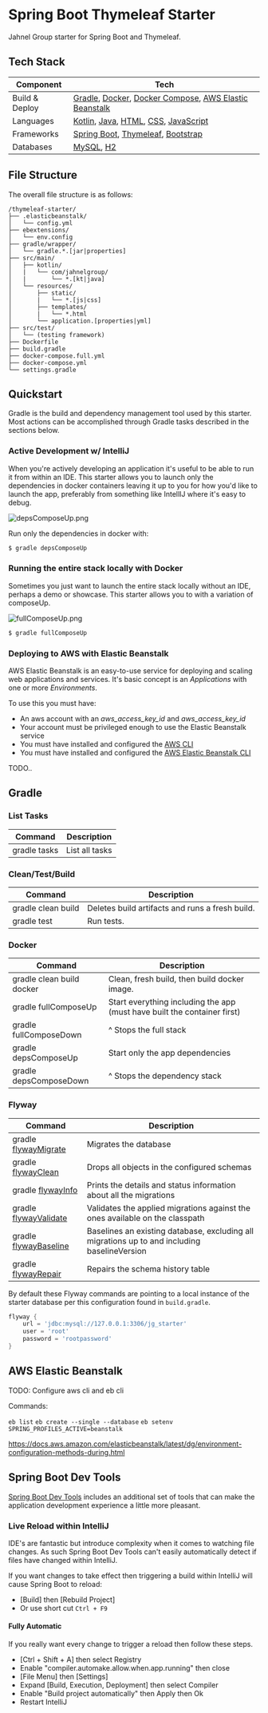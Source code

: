 # Spring Boot Thymeleaf Starter

Jahnel Group starter for Spring Boot and Thymeleaf.  

## Tech Stack

| Component | Tech |
| --- | --- |
| Build & Deploy | [Gradle](https://gradle.org/), [Docker](https://www.docker.com/), [Docker Compose](https://docs.docker.com/compose/), [AWS Elastic Beanstalk](https://aws.amazon.com/elasticbeanstalk/) |
| Languages | [Kotlin](https://kotlinlang.org/), [Java](https://www.java.com/), [HTML](https://www.w3schools.com/html/), [CSS](https://www.w3schools.com/css/), [JavaScript](https://www.javascript.com/) |
| Frameworks | [Spring Boot](http://spring.io/projects/spring-boot), [Thymeleaf](https://www.thymeleaf.org/), [Bootstrap](https://getbootstrap.com/) |
| Databases | [MySQL](https://www.mysql.com/), [H2](http://www.h2database.com/) |

## File Structure 

The overall file structure is as follows:

```text
/thymeleaf-starter/
├── .elasticbeanstalk/
│   └── config.yml
├── ebextensions/
│   └── env.config
├── gradle/wrapper/
│   └── gradle.*.[jar|properties]
├── src/main/
│   ├── kotlin/
│   |   └── com/jahnelgroup/
│   |       └── *.[kt|java]
│   └── resources/
│       ├── static/
│       |   └── *.[js|css]
│       ├── templates/
│       |   └── *.html
│       └── application.[properties|yml]
├── src/test/
│   └── (testing framework)
├── Dockerfile
├── build.gradle
├── docker-compose.full.yml
├── docker-compose.yml
└── settings.gradle
```

## Quickstart

Gradle is the build and dependency management tool used by this starter. Most actions can be accomplished through Gradle tasks described in the sections below.

### Active Development w/ IntelliJ

When you're actively developing an application it's useful to be able to run it from within an IDE. This starter allows you to launch only the dependencies in docker containers leaving it up to you for how you'd like to launch the app, preferably from something like IntellIJ where it's easy to debug. 

![depsComposeUp.png](images/depsComposeUp.png)

Run only the dependencies in docker with:

```bash
$ gradle depsComposeUp
```

### Running the entire stack locally with Docker

Sometimes you just want to launch the entire stack locally without an IDE, perhaps a demo or showcase. This starter allows you to with a variation of composeUp.

![fullComposeUp.png](images/fullComposeUp.png)

```bash
$ gradle fullComposeUp
```

### Deploying to AWS with Elastic Beanstalk

AWS Elastic Beanstalk is an easy-to-use service for deploying and scaling web applications and services. It's basic concept is an *Applications* with one or more *Environments*. 

To use this you must have:

* An aws account with an *aws_access_key_id* and *aws_access_key_id*
* Your account must be privileged enough to use the Elastic Beanstalk service
* You must have installed and configured the [AWS CLI](https://docs.aws.amazon.com/cli/latest/userguide/cli-chap-install.html)
* You must have installed and configured the [AWS Elastic Beanstalk CLI](https://docs.aws.amazon.com/elasticbeanstalk/latest/dg/eb-cli3.html) 

TODO..

## Gradle 

### List Tasks

| Command | Description |
| --- | --- |
| gradle tasks | List all tasks |

### Clean/Test/Build

| Command | Description |
| --- | --- |
| gradle clean build | Deletes build artifacts and runs a fresh build. |
| gradle test  | Run tests. |

### Docker

| Command | Description |
| --- | --- |
| gradle clean build docker | Clean, fresh build, then build docker image. |
| gradle fullComposeUp | Start everything including the app (must have built the container first) |
| gradle fullComposeDown | ^ Stops the full stack |
| gradle depsComposeUp | Start only the app dependencies |
| gradle depsComposeDown | ^ Stops the dependency stack |

### Flyway

| Command | Description |
| --- | --- |
| gradle [flywayMigrate](https://flywaydb.org/documentation/gradle/migrate) | Migrates the database |
| gradle [flywayClean](https://flywaydb.org/documentation/gradle/clean) | Drops all objects in the configured schemas |
| gradle [flywayInfo](https://flywaydb.org/documentation/gradle/info) | Prints the details and status information about all the migrations |
| gradle [flywayValidate](https://flywaydb.org/documentation/gradle/validate) | Validates the applied migrations against the ones available on the classpath |
| gradle [flywayBaseline](https://flywaydb.org/documentation/gradle/baseline) | Baselines an existing database, excluding all migrations up to and including baselineVersion |
| gradle [flywayRepair](https://flywaydb.org/documentation/gradle/repair) | Repairs the schema history table |

By default these Flyway commands are pointing to a local instance of the starter database per this configuration found in `build.gradle`.

```groovy
flyway {
    url = 'jdbc:mysql://127.0.0.1:3306/jg_starter'
    user = 'root'
	password = 'rootpassword'
}
``` 

## AWS Elastic Beanstalk

TODO: Configure aws cli and eb cli

Commands:

`eb list`
`eb create --single --database`
`eb setenv SPRING_PROFILES_ACTIVE=beanstalk`

https://docs.aws.amazon.com/elasticbeanstalk/latest/dg/environment-configuration-methods-during.html

## Spring Boot Dev Tools

[Spring Boot Dev Tools](https://docs.spring.io/spring-boot/docs/current/reference/html/using-boot-devtools.html) includes an additional set of tools that can make the application development experience a little more pleasant.

### Live Reload within IntelliJ

IDE's are fantastic but introduce complexity when it comes to watching file changes. As such Spring Boot Dev Tools can't easily automatically detect if files have changed within IntelliJ. 

If you want changes to take effect then triggering a build within IntelliJ will cause Spring Boot to reload:

* \[Build\] then \[Rebuild Project]
* Or use short cut `Ctrl + F9`  

#### Fully Automatic

If you really want every change to trigger a reload then follow these steps. 

* \[Ctrl + Shift + A] then select Registry
* Enable "compiler.automake.allow.when.app.running" then close
* \[File Menu] then \[Settings]
* Expand \[Build, Execution, Deployment] then select Compiler
* Enable "Build project automatically" then Apply then Ok
* Restart IntelliJ
